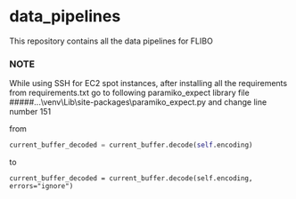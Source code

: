 # data_pipelines
This repository contains all the data pipelines for FLIBO

### NOTE 
While using SSH for EC2 spot instances, after installing all the requirements from requirements.txt go to following paramiko_expect library file 
#####...\venv\Lib\site-packages\paramiko_expect.py
and change line number 151

from

```python
current_buffer_decoded = current_buffer.decode(self.encoding)
```

to

```pytohn
current_buffer_decoded = current_buffer.decode(self.encoding, errors="ignore")
```
